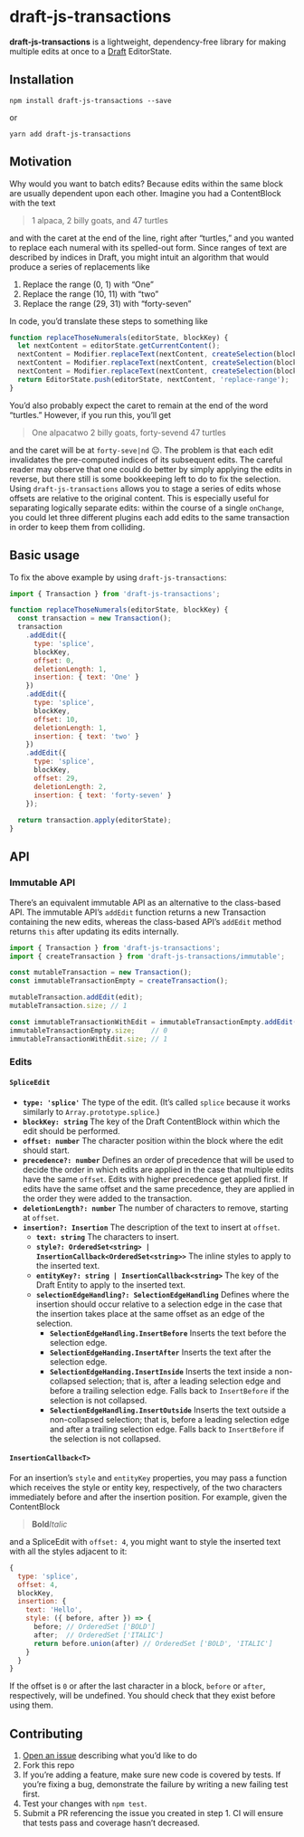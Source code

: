 # draft-js-transactions

**draft-js-transactions** is a lightweight, dependency-free library for making multiple edits at once to a [Draft](https://github.com/facebook/draft-js) EditorState.

## Installation

```
npm install draft-js-transactions --save
```

or

```
yarn add draft-js-transactions
```

## Motivation

Why would you want to batch edits? Because edits within the same block are usually dependent upon each other. Imagine you had a ContentBlock with the text

> 1 alpaca, 2 billy goats, and 47 turtles

and with the caret at the end of the line, right after “turtles,” and you wanted to replace each numeral with its spelled-out form. Since ranges of text are described by indices in Draft, you might intuit an algorithm that would produce a series of replacements like

1. Replace the range (0, 1) with “One”
2. Replace the range (10, 11) with “two”
3. Replace the range (29, 31) with “forty-seven”

In code, you’d translate these steps to something like

```js
function replaceThoseNumerals(editorState, blockKey) {
  let nextContent = editorState.getCurrentContent();
  nextContent = Modifier.replaceText(nextContent, createSelection(blockKey, 0, 1), 'One');
  nextContent = Modifier.replaceText(nextContent, createSelection(blockKey, 10, 11), 'two');
  nextContent = Modifier.replaceText(nextContent, createSelection(blockKey, 29, 31), 'forty-seven');
  return EditorState.push(editorState, nextContent, 'replace-range');
}
```

You’d also probably expect the caret to remain at the end of the word “turtles.” However, if you run this, you’ll get

> One alpacatwo 2 billy goats, forty-sevend 47 turtles

and the caret will be at `forty-seve|nd` 😐. The problem is that each edit invalidates the pre-computed indices of its subsequent edits. The careful reader may observe that one could do better by simply applying the edits in reverse, but there still is some bookkeeping left to do to fix the selection. Using `draft-js-transactions` allows you to stage a series of edits whose offsets are relative to the original content. This is especially useful for separating logically separate edits: within the course of a single `onChange`, you could let three different plugins each add edits to the same transaction in order to keep them from colliding.

## Basic usage

To fix the above example by using `draft-js-transactions`:

```js
import { Transaction } from 'draft-js-transactions';

function replaceThoseNumerals(editorState, blockKey) {
  const transaction = new Transaction();
  transaction
    .addEdit({
      type: 'splice',
      blockKey,
      offset: 0,
      deletionLength: 1,
      insertion: { text: 'One' }
    })
    .addEdit({
      type: 'splice',
      blockKey,
      offset: 10,
      deletionLength: 1,
      insertion: { text: 'two' }
    })
    .addEdit({
      type: 'splice',
      blockKey,
      offset: 29,
      deletionLength: 2,
      insertion: { text: 'forty-seven' }
    });
  
  return transaction.apply(editorState);
}
```

## API

### Immutable API

There’s an equivalent immutable API as an alternative to the class-based API. The immutable API’s `addEdit` function returns a new Transaction containing the new edits, whereas the class-based API’s `addEdit` method returns `this` after updating its edits internally.

```js
import { Transaction } from 'draft-js-transactions';
import { createTransaction } from 'draft-js-transactions/immutable';

const mutableTransaction = new Transaction();
const immutableTransactionEmpty = createTransaction();

mutableTransaction.addEdit(edit);
mutableTransaction.size; // 1

const immutableTransactionWithEdit = immutableTransactionEmpty.addEdit(edit);
immutableTransactionEmpty.size;    // 0
immutableTransactionWithEdit.size; // 1
```

### Edits

#### `SpliceEdit`
- **`type: 'splice'`** The type of the edit. (It’s called `splice` because it works similarly to `Array.prototype.splice`.)
- **`blockKey: string`** The key of the Draft ContentBlock within which the edit should be performed.
- **`offset: number`** The character position within the block where the edit should start.
- **`precedence?: number`** Defines an order of precedence that will be used to decide the order in which edits are applied in the case that multiple edits have the same `offset`. Edits with higher precedence get applied first. If edits have the same offset and the same precedence, they are applied in the order they were added to the transaction.
- **`deletionLength?: number`** The number of characters to remove, starting at `offset`.
- **`insertion?: Insertion`** The description of the text to insert at `offset`.
  - **`text: string`** The characters to insert.
  - **`style?: OrderedSet<string> | InsertionCallback<OrderedSet<string>>`** The inline styles to apply to the inserted text.
  - **`entityKey?: string | InsertionCallback<string>`** The key of the Draft Entity to apply to the inserted text.
  - **`selectionEdgeHandling?: SelectionEdgeHandling`** Defines where the insertion should occur relative to a selection edge in the case that the insertion takes place at the same offset as an edge of the selection.
    - **`SelectionEdgeHandling.InsertBefore`** Inserts the text before the selection edge.
    - **`SelectionEdgeHanding.InsertAfter`** Inserts the text after the selection edge.
    - **`SelectionEdgeHanding.InsertInside`** Inserts the text inside a non-collapsed selection; that is, after a leading selection edge and before a trailing selection edge. Falls back to `InsertBefore` if the selection is not collapsed.
    - **`SelectionEdgeHandling.InsertOutside`** Inserts the text outside a non-collapsed selection; that is, before a leading selection edge and after a trailing selection edge. Falls back to `InsertBefore` if the selection is not collapsed.

#### `InsertionCallback<T>`
For an insertion’s `style` and `entityKey` properties, you may pass a function which receives the style or entity key, respectively, of the two characters immediately before and after the insertion position. For example, given the ContentBlock

> **Bold**_Italic_

and a SpliceEdit with `offset: 4`, you might want to style the inserted text with all the styles adjacent to it:

```js
{
  type: 'splice',
  offset: 4,
  blockKey,
  insertion: {
    text: 'Hello',
    style: ({ before, after }) => {
      before; // OrderedSet ['BOLD']
      after;  // OrderedSet ['ITALIC']
      return before.union(after) // OrderedSet ['BOLD', 'ITALIC']
    }
  }
}
```

If the offset is `0` or after the last character in a block, `before` or `after`, respectively, will be undefined. You should check that they exist before using them.

## Contributing

1. [Open an issue](https://github.com/andrewbranch/draft-js-transactions/issues/new) describing what you’d like to do
2. Fork this repo
3. If you’re adding a feature, make sure new code is covered by tests. If you’re fixing a bug, demonstrate the failure by writing a new failing test first.
4. Test your changes with `npm test`.
5. Submit a PR referencing the issue you created in step 1. CI will ensure that tests pass and coverage hasn’t decreased.